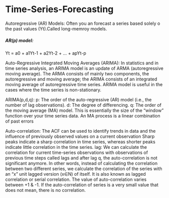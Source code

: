 # Time-Series-Forecasting

Autoregressive (AR) Models:
Often you an forecast a series based solely o the past values (Yt).Called long-memroy models.
##### AR(p) model:
Yt = a0 + a1Yt-1 + a2Yt-2 + ... + apYt-p




Auto-Regressive Integrated Moving Averages (ARIMA):
In statistics and in time series analysis, an ARIMA model is an update of ARMA (autoregressive moving average). The ARMA consists of mainly two components, the autoregressive and moving average; the ARIMA consists of an integrated moving average of autoregressive time series. ARIMA model is useful in the cases where the time series is non-stationary. 
  
ARIMA(p,d,q):
p: The order of the auto-regressive (AR) model (i.e., the number of lag observations). 
d: The degree of differencing.
q: The order of the moving average (MA) model. This is essentially the size of the “window” function over your time series data. 
An MA process is a linear combination of past errors

 Auto-correlation: 
 The ACF can be used to identify trends in data and the influence of previously observed values on a current observation
 Sharp peaks indicate a sharp correlation in time series, whereas shorter peaks indicate little correlation in the time series.
 lag: We can calculate the correlation for current time-series observations with observations of previous time steps called lags and
 after lag q, the auto-correlation is not significant anymore. In other words, instead of calculating the correlation between two different series,
 we calculate the correlation of the series with an “x” unit lagged version (x∈N) of itself. It is also known as lagged correlation
 or serial correlation. The value of auto-correlation varies between +1 & -1. If the auto-correlation of series is a very small value
 that does not mean, there is no correlation.
